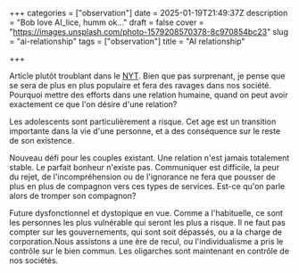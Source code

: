 +++
categories = ["observation"]
date = 2025-01-19T21:49:37Z
description = "Bob love AI_lice, humm ok..."
draft = false
cover = "https://images.unsplash.com/photo-1579208570378-8c970854bc23"
slug = "ai-relationship"
tags = ["observation"]
title = "AI relationship"

+++

Article plutôt troublant dans le [NYT](https://www.nytimes.com/2025/01/15/technology/ai-chatgpt-boyfriend-companion.html). Bien que pas surprenant, je pense que se sera de plus en plus populaire et fera des ravages dans nos société. Pourquoi mettre des efforts dans une relation humaine, quand on peut avoir exactement ce que l'on désire d'une relation?

Les adolescents sont particulièrement a risque. Cet age est un transition importante dans la vie d'une personne, et a des conséquence sur le reste de son existence.

Nouveau défi pour les couples existant. Une relation n'est jamais totalement stable. Le parfait bonheur n'existe pas. Communiquer est difficile, la peur du rejet, de l'incompréhension ou de l'ignorance ne fera que pousser de plus en plus de compagnon vers ces types de services. Est-ce qu'on parle alors de tromper son compagnon?

Future dysfonctionnel et dystopique en vue. Comme a l'habituelle, ce sont les personnes les plus vulnérable qui seront les plus a risque. Il ne faut pas compter sur les gouvernements, qui sont soit dépassés, ou a la charge de corporation.Nous assistons a une ère de recul, ou l'individualisme a pris le contrôle sur le bien commun. Les oligarches sont maintenant en contrôle de nos sociétés.
